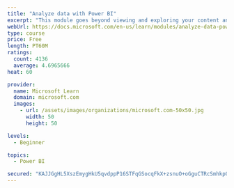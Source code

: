 ```yaml
---
title: "Analyze data with Power BI"
excerpt: "This module goes beyond viewing and exploring your content and explains how to interact with it by working with reports and dashboards to uncover and share new business insights."
webUrl: https://docs.microsoft.com/en-us/learn/modules/analyze-data-power-bi/
type: course
price: Free
length: PT60M
ratings:
  count: 4136
  average: 4.6965666
heat: 60

provider:
  name: Microsoft Learn
  domain: microsoft.com
  images:
    - url: /assets/images/organizations/microsoft.com-50x50.jpg
      width: 50
      height: 50

levels:
  - Beginner

topics:
  - Power BI

secured: "KAJJGgHL5XszEmygHkU5qvdppP16STFqGSocqFkX+zsnuO+oGguCTRcSmhkpQrnkgUM6szKLmGIaMjjTaJXOis5fWP/E62AkhFwovdyAr242WcaeVGwoic0xDFFe8qrhSh5nFoJMhDuAKPPYZtOG6WOyXN/+H8JUiec030Lg8LT9/D3nysoqkh3fo2NEjY3SnByD/1e0v8XppSerxtnBgPqYZUMhYu3xxs4S4XAg0lyzl3ZbMi4D+KuBcIrvdmruvc46/tjg+G/DtdNj3ZEh3U4bIHUL1itGluYS3FeCf40O+OpeOaLk8/qe7xe38QgAfAk1ZiVzbLQcab50wsYcXy2M8XdpfHEOtp2c+3S7AM6c8N4gqgxUI3Mg5GNh+XsPKtePmRUxVqQpgrUmugA6Tw==;A18aQ8Q2IDJP+5891JYswQ=="
---
```


